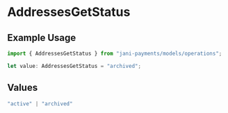 # AddressesGetStatus

## Example Usage

```typescript
import { AddressesGetStatus } from "jani-payments/models/operations";

let value: AddressesGetStatus = "archived";
```

## Values

```typescript
"active" | "archived"
```